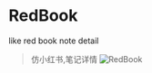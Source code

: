 # RedBook
like red book note detail
>仿小红书,笔记详情
![RedBook](https://github.com/BelongsH/RedBook/blob/master/redbook.gif)
